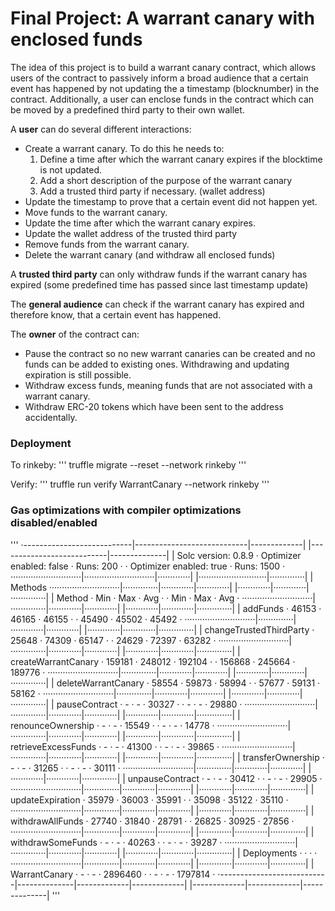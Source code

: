 # Final Project: A warrant canary with enclosed funds

The idea of this project is to build a warrant canary contract, which allows users of the contract to passively inform a broad audience that a certain event has happened by not updating the a timestamp (blocknumber) in the contract. Additionally, a user can enclose funds in the contract which can be moved by a predefined third party to their own wallet.

A **user** can do several different interactions:

* Create a warrant canary. To do this he needs to:
  1. Define a time after which the warrant canary expires if the blocktime is not updated.
  2. Add a short description of the purpose of the warrant canary
  3. Add a trusted third party if necessary. (wallet address)
* Update the timestamp to prove that a certain event did not happen yet.
* Move funds to the warrant canary.
* Update the time after which the warrant canary expires.
* Update the wallet address of the trusted third party
* Remove funds from the warrant canary.
* Delete the warrant canary (and withdraw all enclosed funds)

A **trusted third party** can only withdraw funds if the warrant canary has expired (some predefined time has passed since last timestamp update)

The **general audience** can check if the warrant canary has expired and therefore know, that a certain event has happened.

The **owner** of the contract can:
* Pause the contract so no new warrant canaries can be created and no funds can be added to existing ones. Withdrawing and updating expiration is still possible.
* Withdraw excess funds, meaning funds that are not associated with a warrant canary.
* Withdraw ERC-20 tokens which have been sent to the address accidentally.


### Deployment

To rinkeby:
'''
truffle migrate --reset --network rinkeby
'''

Verify:
'''
truffle run verify WarrantCanary --network rinkeby
'''


### Gas optimizations with compiler optimizations disabled/enabled
'''
·---------------------------|----------------------------|-------------| |---------------------------|--------------|
|  Solc version: 0.8.9      ·  Optimizer enabled: false  ·  Runs: 200  · ·  Optimizer enabled: true  ·  Runs: 1500  ·
····························|····························|·············| |···························|··············|
|  Methods
····························|··············|·············|·············| |·············|·············|··············|
|  Method                   ·  Min         ·  Max        ·  Avg        · ·  Min        ·  Max        ·  Avg         ·
····························|··············|·············|·············| |·············|·············|··············|
|  addFunds                 ·       46153  ·      46165  ·      46155  · ·      45490  ·      45502  ·       45492  ·
····························|··············|·············|·············| |·············|·············|··············|
|  changeTrustedThirdParty  ·       25648  ·      74309  ·      65147  · ·      24629  ·      72397  ·       63282  ·
····························|··············|·············|·············| |·············|·············|··············|
|  createWarrantCanary      ·      159181  ·     248012  ·     192104  · ·     156868  ·     245664  ·      189776  ·
····························|··············|·············|·············| |·············|·············|··············|
|  deleteWarrantCanary      ·       58554  ·      59873  ·      58994  · ·      57677  ·      59131  ·       58162  ·
····························|··············|·············|·············| |·············|·············|··············|
|  pauseContract            ·           -  ·          -  ·      30327  · ·          -  ·          -  ·       29880  ·
····························|··············|·············|·············| |·············|·············|··············|
|  renounceOwnership        ·           -  ·          -  ·      15549  · ·          -  ·          -  ·       14778  ·
····························|··············|·············|·············| |·············|·············|··············|
|  retrieveExcessFunds      ·           -  ·          -  ·      41300  · ·          -  ·          -  ·       39865  ·
····························|··············|·············|·············| |·············|·············|··············|
|  transferOwnership        ·           -  ·          -  ·      31265  · ·          -  ·          -  ·       30111  ·
····························|··············|·············|·············| |·············|·············|··············|
|  unpauseContract          ·           -  ·          -  ·      30412  · ·          -  ·          -  ·       29905  ·
····························|··············|·············|·············| |·············|·············|··············|
|  updateExpiration         ·       35979  ·      36003  ·      35991  · ·      35098  ·      35122  ·       35110  ·
····························|··············|·············|·············| |·············|·············|··············|
|  withdrawAllFunds         ·       27740  ·      31840  ·      28791  · ·      26825  ·      30925  ·       27856  ·
····························|··············|·············|·············| |·············|·············|··············|
|  withdrawSomeFunds        ·           -  ·          -  ·      40263  · ·          -  ·          -  ·       39287  ·
····························|··············|·············|·············| |·············|·············|··············|
|  Deployments              ·                                          · ·                                          ·
····························|··············|·············|·············| |·············|·············|··············|
|  WarrantCanary            ·           -  ·          -  ·    2896460  · ·          -  ·          -  ·     1797814  ·
·---------------------------|--------------|-------------|-------------| |-------------|-------------|--------------|
'''